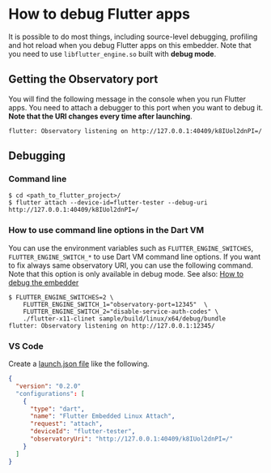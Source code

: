 # How to debug Flutter apps
It is possible to do most things, including source-level debugging, profiling and hot reload when you debug Flutter apps on this embedder. Note that you need to use `libflutter_engine.so` built with **debug mode**.

## Getting the Observatory port

You will find the following message in the console when you run Flutter apps. You need to attach a debugger to this port when you want to debug it. **Note that the URI changes every time after launching**.

```Shell
flutter: Observatory listening on http://127.0.0.1:40409/k8IUol2dnPI=/
```
## Debugging

### Command line

```Shell
$ cd <path_to_flutter_project>/
$ flutter attach --device-id=flutter-tester --debug-uri http://127.0.0.1:40409/k8IUol2dnPI=/
```

### How to use command line options in the Dart VM
You can use the environment variables such as `FLUTTER_ENGINE_SWITCHES`, `FLUTTER_ENGINE_SWITCH_*` to use Dart VM command line options. If you want to fix always same observatory URI, you can use the following command. Note that this option is only available in debug mode. See also: [How to debug the embedder](./README.md#how-to-debug-the-embedder)

```Shell
$ FLUTTER_ENGINE_SWITCHES=2 \
    FLUTTER_ENGINE_SWITCH_1="observatory-port=12345"  \
    FLUTTER_ENGINE_SWITCH_2="disable-service-auth-codes" \
    ./flutter-x11-clinet sample/build/linux/x64/debug/bundle
flutter: Observatory listening on http://127.0.0.1:12345/
```

### VS Code

Create a [launch.json file](https://code.visualstudio.com/docs/editor/debugging#_launch-configurations) like the following.

```Json
{
  "version": "0.2.0"
  "configurations": [
    {
      "type": "dart",
      "name": "Flutter Embedded Linux Attach",
      "request": "attach",
      "deviceId": "flutter-tester",
      "observatoryUri": "http://127.0.0.1:40409/k8IUol2dnPI=/"
    }
  ]
}
```
